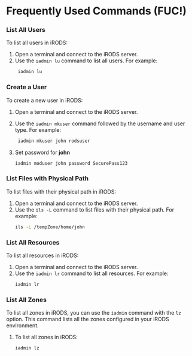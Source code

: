 # Frequently Used Commands (FUC!)

### List All Users
To list all users in iRODS:

1. Open a terminal and connect to the iRODS server.
2. Use the `iadmin lu` command to list all users. For example:
    ```bash
     iadmin lu
    ```


### Create a User
To create a new user in iRODS:

1. Open a terminal and connect to the iRODS server.
2. Use the `iadmin mkuser` command followed by the username and user type. For example:
    ```bash
     iadmin mkuser john rodsuser
    ```


3. Set password for **john**
    ```bash
    iadmin moduser john password SecurePass123
    ```


### List Files with Physical Path
To list files with their physical path in iRODS:
1. Open a terminal and connect to the iRODS server.
2. Use the `ils -L` command to list files with their physical path. For example:
    ```bash
    ils -L /tempZone/home/john
    ```


### List All Resources
To list all resources in iRODS:
1. Open a terminal and connect to the iRODS server.
2. Use the `iadmin lr` command to list all resources. For example:
    ```bash
    iadmin lr
    ```


### List All Zones
To list all zones in iRODS, you can use the `iadmin` command with the `lz` option. This command lists all the zones configured in your iRODS environment.

1. To list all zones in iRODS:
    ```bash
    iadmin lz
    ```
